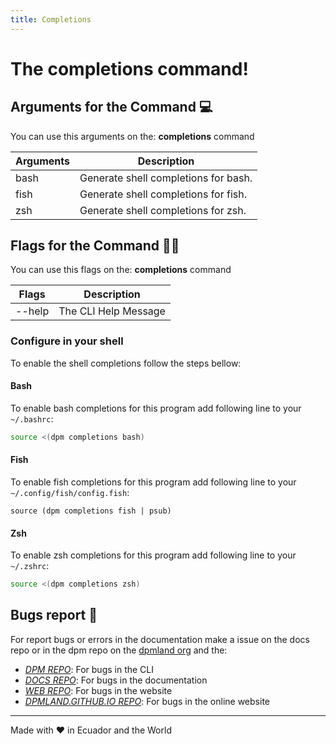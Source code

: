 ```yaml
---
title: Completions
---
```


# The completions command!

## Arguments for the Command :computer:

You can use this arguments on the: **completions** command

| Arguments | Description                          |
| --------- | ------------------------------------ |
| bash      | Generate shell completions for bash. |
| fish      | Generate shell completions for fish. |
| zsh       | Generate shell completions for zsh.  |

## Flags for the Command :pirate_flag:

You can use this flags on the: **completions** command

| Flags  | Description          |
| ------ | -------------------- |
| --help | The CLI Help Message |

### Configure in your shell

To enable the shell completions follow the steps bellow:

#### Bash

To enable bash completions for this program add following line to your
`~/.bashrc`:

```sh
source <(dpm completions bash)
```

#### Fish

To enable fish completions for this program add following line to your
`~/.config/fish/config.fish`:

```fish
source (dpm completions fish | psub)
```

#### Zsh

To enable zsh completions for this program add following line to your
`~/.zshrc`:

```sh
source <(dpm completions zsh)
```

## Bugs report :bug:

For report bugs or errors in the documentation make a issue on the docs repo or
in the dpm repo on the [dpmland org](https://github.com/dpmland/) and the:

- _[DPM REPO](https://github.com/dpmland/dpm)_: For bugs in the CLI
- _[DOCS REPO](https://github.com/dpmland/docs)_: For bugs in the documentation
- _[WEB REPO](https://github.com/dpmland/web)_: For bugs in the website
- _[DPMLAND.GITHUB.IO REPO](https://github.com/dpmland/dpmland.github.io)_: For
  bugs in the online website

---

Made with :heart: in Ecuador and the World
